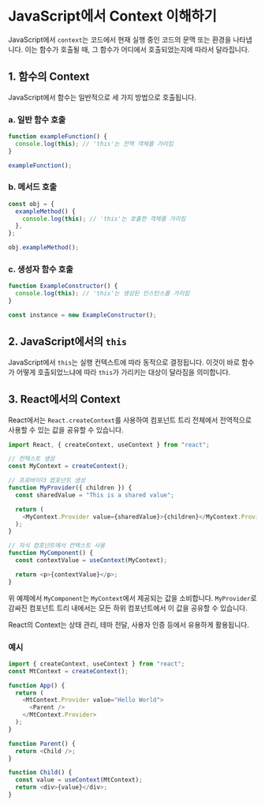 # JavaScript에서 Context 이해하기

JavaScript에서 `context`는 코드에서 현재 실행 중인 코드의 문맥 또는 환경을 나타냅니다. 이는 함수가 호출될 때, 그 함수가 어디에서 호출되었는지에 따라서 달라집니다.

## 1. 함수의 Context

JavaScript에서 함수는 일반적으로 세 가지 방법으로 호출됩니다.

### a. 일반 함수 호출

```javascript
function exampleFunction() {
  console.log(this); // 'this'는 전역 객체를 가리킴
}

exampleFunction();
```

### b. 메서드 호출

```javascript
const obj = {
  exampleMethod() {
    console.log(this); // 'this'는 호출한 객체를 가리킴
  },
};

obj.exampleMethod();
```

### c. 생성자 함수 호출

```javascript
function ExampleConstructor() {
  console.log(this); // 'this'는 생성된 인스턴스를 가리킴
}

const instance = new ExampleConstructor();
```

## 2. JavaScript에서의 `this`

JavaScript에서 `this`는 실행 컨텍스트에 따라 동적으로 결정됩니다. 이것이 바로 함수가 어떻게 호출되었느냐에 따라 `this`가 가리키는 대상이 달라짐을 의미합니다.

## 3. React에서의 Context

React에서는 `React.createContext`를 사용하여 컴포넌트 트리 전체에서 전역적으로 사용할 수 있는 값을 공유할 수 있습니다.

```javascript
import React, { createContext, useContext } from "react";

// 컨텍스트 생성
const MyContext = createContext();

// 프로바이더 컴포넌트 생성
function MyProvider({ children }) {
  const sharedValue = "This is a shared value";

  return (
    <MyContext.Provider value={sharedValue}>{children}</MyContext.Provider>
  );
}

// 자식 컴포넌트에서 컨텍스트 사용
function MyComponent() {
  const contextValue = useContext(MyContext);

  return <p>{contextValue}</p>;
}
```

위 예제에서 `MyComponent`는 `MyContext`에서 제공되는 값을 소비합니다. `MyProvider`로 감싸진 컴포넌트 트리 내에서는 모든 하위 컴포넌트에서 이 값을 공유할 수 있습니다.

React의 Context는 상태 관리, 테마 전달, 사용자 인증 등에서 유용하게 활용됩니다.

### 예시

```javascript
import { createContext, useContext } from "react";
const MtContext = createContext();

function App() {
  return (
    <MtContext.Provider value="Hello World">
      <Parent />
    </MtContext.Provider>
  );
}

function Parent() {
  return <Child />;
}

function Child() {
  const value = useContext(MtContext);
  return <div>{value}</div>;
}
```
